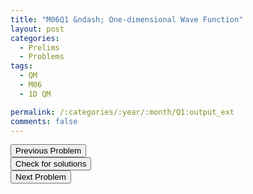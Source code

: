 ```yaml
---
title: "M06Q1 &ndash; One-dimensional Wave Function"
layout: post
categories:
  - Prelims
  - Problems
tags:
  - QM
  - M06
  - 1D QM

permalink: /:categories/:year/:month/Q1:output_ext
comments: false
---
```

<object data="2006M1Q.pdf" type="application/pdf" width="100%" height="500"></object>

<div class='navbar'>
	<div float='left'><button onclick="window.location='E3.html'" >Previous Problem</button></div>
	<div float='center'><button onclick="window.location='https://princetonprelim.com/prelim/17/'">Check for solutions</button></div>
	<div float='right'><button onclick="window.location='Q2.html'" > Next Problem</button></div>
</div>
